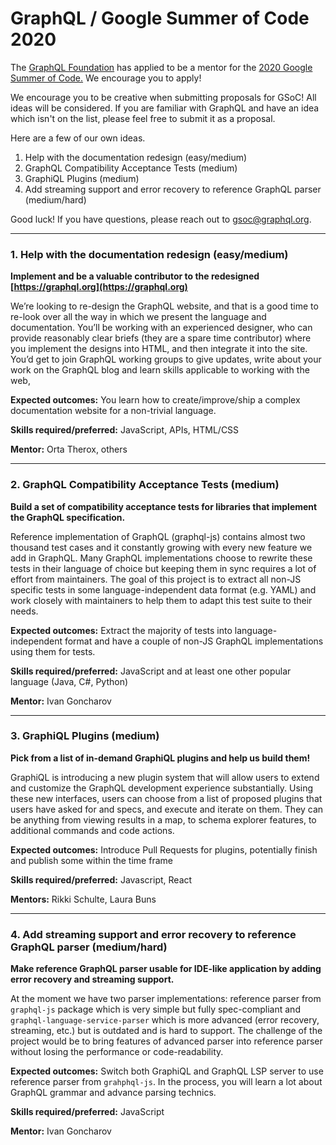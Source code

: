 # GraphQL / Google Summer of Code 2020


The [GraphQL Foundation](https://foundation.graphql.org) has applied to be a mentor for the [2020 Google Summer of Code.](https://summerofcode.withgoogle.com/)  We encourage you to apply!

We encourage you to be creative when submitting proposals for GSoC!  All ideas will be considered.  If you are familiar with GraphQL and have an idea which isn't on the list, please feel free to submit it as a proposal.

Here are a few of our own ideas.

1. Help with the documentation redesign (easy/medium)
2. GraphQL Compatibility Acceptance Tests (medium)
3. GraphiQL Plugins (medium)
4. Add streaming support and error recovery to reference GraphQL parser (medium/hard)

Good luck! If you have questions, please reach out to [gsoc@graphql.org](mailto:gsoc@graphql.org).

---

### 1. Help with the documentation redesign (easy/medium)

**Implement and be a valuable contributor to the redesigned [https://graphql.org](https://graphql.org)**

We’re looking to re-design the GraphQL website, and that is a good time to re-look over all the way in which we present the language and documentation. 
You’ll be working with an experienced designer, who can provide reasonably clear briefs (they are a spare time contributor) where you implement the designs into HTML, and then integrate it into the site. 
You’d get to join GraphQL working groups to give updates, write about your work on the GraphQL blog and learn skills applicable to working with the web,

**Expected outcomes:** You learn how to create/improve/ship a complex documentation website for a non-trivial language.

**Skills required/preferred:** JavaScript, APIs, HTML/CSS

**Mentor:** Orta Therox, others

---

### 2. GraphQL Compatibility Acceptance Tests (medium)

**Build a set of compatibility acceptance tests for libraries that implement the GraphQL specification.**

Reference implementation of GraphQL (graphql-js) contains almost two thousand test cases and it constantly growing with every new feature we add in GraphQL. Many GraphQL implementations choose to rewrite these tests in their language of choice but keeping them in sync requires a lot of effort from maintainers. The goal of this project is to extract all non-JS specific tests in some language-independent data format (e.g. YAML) and work closely with maintainers to help them to adapt this test suite to their needs.

**Expected outcomes:** Extract the majority of tests into language-independent format and have a couple of non-JS GraphQL implementations using them for tests.

**Skills required/preferred:** JavaScript and at least one other popular language (Java, C#, Python)

**Mentor:** Ivan Goncharov

---

### 3. GraphiQL Plugins (medium)

**Pick from a list of in-demand GraphiQL plugins and help us build them!**

GraphiQL is introducing a new plugin system that will allow users to extend and customize the GraphQL development experience substantially. Using these new interfaces, users can choose from a list of proposed plugins that users have asked for and specs, and execute and iterate on them. They can be anything from viewing results in a map, to schema explorer features, to additional commands and code actions.

**Expected outcomes:** Introduce Pull Requests for plugins, potentially finish and publish some within the time frame

**Skills required/preferred:** Javascript, React

**Mentors:** Rikki Schulte, Laura Buns

---

### 4. Add streaming support and error recovery to reference GraphQL parser (medium/hard)

**Make reference GraphQL parser usable for IDE-like application by adding error recovery and streaming support.**

At the moment we have two parser implementations: reference parser from `graphql-js` package which is very simple but fully spec-compliant and `graphql-language-service-parser` which is more advanced (error recovery, streaming, etc.) but is outdated and is hard to support. The challenge of the project would be to bring features of advanced parser into reference parser without losing the performance or code-readability.

**Expected outcomes:** Switch both GraphiQL and GraphQL LSP server to use reference parser from `grahphql-js`. In the process, you will learn a lot about GraphQL grammar and advance parsing technics.

**Skills required/preferred:** JavaScript

**Mentor:** Ivan Goncharov

